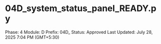 # 04D_system_status_panel_READY.py

Phase: 4
Module: D
Prefix: 04D_
Status: Approved
Last Updated: July 28, 2025 7:04 PM (GMT+5:30)